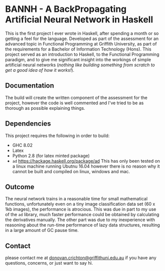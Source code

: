 # BANNH - A BackPropagating Artificial Neural Network in Haskell

This is the first project I ever wrote in Haskell, after spending a month or so
getting a feel for the language. Developed as part of the assessment for an
advanced topic in Functional Programming at Griffith University, as part of the
requirements for a Bachelor of Information Technology (Hons). This project
served as an introduction to Haskell, to the Functional Programming paradigm,
and to give me significant insight into the workings of simple artificial
neural networks (*nothing like building something from scratch to get a good
idea of how it works!*).

## Documentation
The build will create the written component of the assessment for the project,
however the code is well commented and I've tried to be as thorough as possible
explaining things.

## Dependencies
This project requires the following in order to build:
* GHC 8.02
* Latex
* Python 2.8 (for latex minted package)
* `ad` https://hackage.haskell.org/package/ad
This has only been tested on a linux machine running Ubutnu 16.04 however
there is no reason why it cannot be built and compiled on linux, windows and
mac.

## Outcome
The neural network trains in a reasonable time for small mathematical
functions, unfortunately even on a tiny image classification data set (60 x 1kb
images), the performance is atrocious. This was due in part to my use of the
`ad` library, much faster performance could be obtained by calculating the
derivatives manually. The other part was due to my inexperience with reasoning
about the run-time performance of lazy data structures, resulting in a large
amount of GC pause time.

## Contact
please contact me at donovan.crichton@griffithuni.edu.au if you have any
questions, concerns, or just want to say hi.



